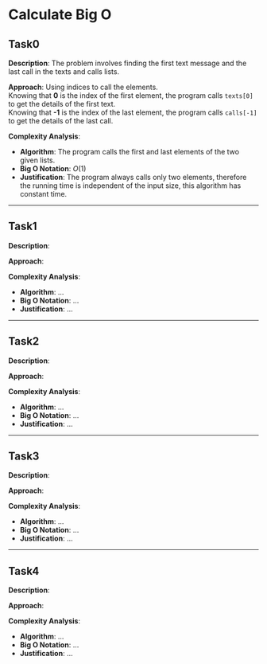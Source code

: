 # Calculate Big O

## Task0

**Description**: The problem involves finding the first text message and the last call in the texts and calls lists.

**Approach**: Using indices to call the elements.  
Knowing that **0** is the index of the first element, the program calls `texts[0]` to get the details of the first text.  
Knowing that **-1** is the index of the last element, the program calls `calls[-1]` to get the details of the last call.

**Complexity Analysis**:

- **Algorithm**: The program calls the first and last elements of the two given lists.
- **Big O Notation**: $O(1)$
- **Justification**: The program always calls only two elements, therefore the running time is independent of the input size, this algorithm has constant time.

---

## Task1

**Description**:

**Approach**:

**Complexity Analysis**:

- **Algorithm**: ...
- **Big O Notation**: ...
- **Justification**: ...

---

## Task2

**Description**:

**Approach**:

**Complexity Analysis**:

- **Algorithm**: ...
- **Big O Notation**: ...
- **Justification**: ...

---

## Task3

**Description**:

**Approach**:

**Complexity Analysis**:

- **Algorithm**: ...
- **Big O Notation**: ...
- **Justification**: ...

---

## Task4

**Description**:

**Approach**:

**Complexity Analysis**:

- **Algorithm**: ...
- **Big O Notation**: ...
- **Justification**: ...
